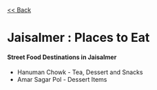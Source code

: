 [<< Back](README.md)

# Jaisalmer : Places to Eat

#### Street Food Destinations in Jaisalmer
* Hanuman Chowk - Tea, Dessert and Snacks
* Amar Sagar Pol - Dessert Items
